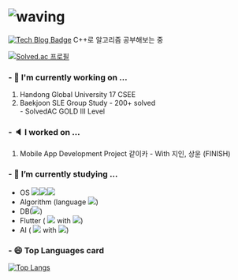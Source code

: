 
# ![waving](https://capsule-render.vercel.app/api?type=waving&height=200&text=Glory%27s%20Github___&fontAlign=80&fontAlignY=30&color=gradient)
 [![Tech Blog Badge](http://img.shields.io/badge/-Tech%20blog-black?style=flat-square&logo=github&link=https://kth990303.tistory.com)](https://readble-ko.tistory.com/)  C++로 알고리즘 공부해보는 중
 
[![Solved.ac
프로필](http://mazassumnida.wtf/api/v2/generate_badge?boj=fpqpsxh)](https://solved.ac/fpqpsxh)
 
### - 🔭 I'm currently working on ...
   1. Handong Global University 17 CSEE
   2. Baekjoon SLE Group Study
    - 200+ solved\
    - SolvedAC GOLD III Level

### - 🔈 I worked on ...
   1. Mobile App Development Project 같이카
    - With 지인, 상윤 (FINISH)

### - 🌱 I’m currently studying ...
  - OS <img src="https://img.shields.io/badge/Ubuntu-E95420?style=flat-square&logo=Ubuntu&logoColor=white"/><img src="https://img.shields.io/badge/Linux-FCC624?style=flat-square&logo=Linux&logoColor=black"/><img src="https://img.shields.io/badge/macOS-000000?style=flat-square&logo=macOS&logoColor=white"/>
  - Algorithm (language <img src="https://img.shields.io/badge/C++-00599C?style=flat-square&logo=c%2B%2B&logoColor=white"/>)
  - DB(<img src="https://img.shields.io/badge/MySQL-4479A1?style=flat-square&logo=MySQL&logoColor=white"/>)
  - Flutter ( <img src="https://img.shields.io/badge/Flutter-02569B?style=flat-square&logo=Flutter&logoColor=white"/> with <img src="https://img.shields.io/badge/Android Studio-3DDC84?style=flat-square&logo=Android Studio&logoColor=blue"/>)
  - AI ( <img src="https://img.shields.io/badge/Python-3776AB?style=flat-square&logo=Python&logoColor=white"/> with <img src="https://img.shields.io/badge/Jupyter-F37626?style=flat-square&logo=Jupyter&logoColor=white"/>)

### - 😄 Top Languages card
 [![Top Langs](https://github-readme-stats.vercel.app/api/top-langs/?username=readable-ko)](https://github.com/readable-ko/github-readme-stats)
